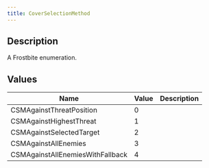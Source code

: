 ```yaml
---
title: CoverSelectionMethod
---
```

## Description

A Frostbite enumeration.

## Values

| Name                             | Value | Description |
| -------------------------------- | ----- | ----------- |
| CSMAgainstThreatPosition         | 0     |             |
| CSMAgainstHighestThreat          | 1     |             |
| CSMAgainstSelectedTarget         | 2     |             |
| CSMAgainstAllEnemies             | 3     |             |
| CSMAgainstAllEnemiesWithFallback | 4     |             |
